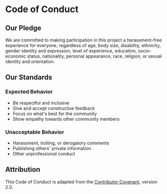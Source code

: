 # Code of Conduct

## Our Pledge

We are committed to making participation in this project a harassment-free experience for everyone, regardless of age, body size, disability, ethnicity, gender identity and expression, level of experience, education, socio-economic status, nationality, personal appearance, race, religion, or sexual identity and orientation.

## Our Standards

### Expected Behavior
- Be respectful and inclusive
- Give and accept constructive feedback
- Focus on what's best for the community
- Show empathy towards other community members

### Unacceptable Behavior
- Harassment, trolling, or derogatory comments
- Publishing others' private information
- Other unprofessional conduct

## Attribution

This Code of Conduct is adapted from the [Contributor Covenant](https://www.contributor-covenant.org), version 2.0. 